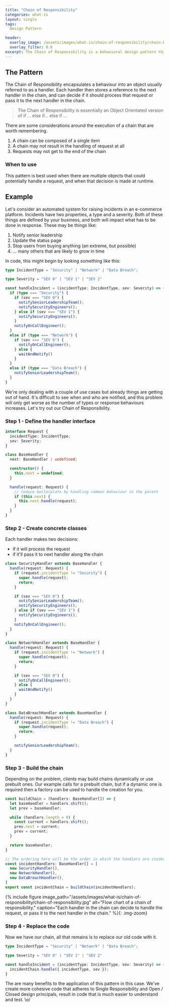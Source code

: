 ```yaml
---
title: "Chain of Responsibility"
categories: what-is
layout: single
tags:
  Design Pattern

header:
  overlay_image: /assets/images/what-is/chain-of-responsibility/chain-banner.png
  overlay_filter: 0.6
excerpt: The Chain of Responsibility is a behavioral design pattern that passes a request along a set of handlers, each one decides to process the request or pass it to the next handler.
---
```


## The Pattern

The Chain of Responsibility encapsulates a behaviour into an object usually referred to as a handler. Each handler then stores a reference to the next handler in the chain, and can decide if it should process that request or pass it to the next handler in the chain.

> The Chain of Responsibility is essentially an Object Orientated version of if ... else if... else if ...

There are some considerations around the execution of a chain that are worth remembering.

1. A chain can be composed of a single item
2. A chain may not result in the handling of request at all
3. Requests may not get to the end of the chain

### When to use

This pattern is best used when there are multiple objects that could potentially handle a request, and when that decision is made at runtime.

## Example

Let's consider an automated system for raising incidents in an e-commerce platform. Incidents have two properties, a type and a severity. Both of these things are defined by your business, and both will impact what has to be done in response. These may be things like:

1. Notify senior leadership
2. Update the status page
3. Stop users from buying anything (an extreme, but possible)
4. ... many others that are likely to grow in time

In code, this might begin by looking something like this:

```typescript
type IncidentType = "Security" | "Network" | "Data Breach";

type Severity = "SEV 0" | "SEV 1" | "SEV 2"

const handleIncident = (incidentType: IncidentType, sev: Severity) => {
  if (type === "Security") {
    if (sev === "SEV 0") {
      notifySeniorLeadershipTeam();
      notifySecurityEngineers();
    } else if (sev === "SEV 1") {
      notifySecurityEngineers();
    }
    notifyOnCallEngineer();
  }
  else if (type === "Network") {
    if (sev === "SEV 0") {
      notifyOnCallEngineer();
    } else {
      waitAndNotify()
    }
  }
  else if (type === "Data Breach") {
    notifySeniorLeadershipTeam();
  }
}
```

We're only dealing with a couple of use cases but already things are getting out of hand. It's difficult to see when and who are notified, and this problem will only get worse as the number of types or response behaviours increases. Let's try out our Chain of Responsibility.

### Step 1 - Define the handler interface

```typescript
interface Request {
  incidentType: IncidentType;
  sev: Severity;
}

class BaseHandler {
  next: BaseHandler | undefined;

  constructor() {
    this.next = undefined;
  }

  handle(request: Request) {
    // reduce boilerplate by handling common behaviour in the parent
    if (this.next) {
      this.next.handle(request);
    }
  }
}
```

### Step 2 - Create concrete classes

Each handler makes two decisions:

* if it will process the request
* if it'll pass it to next handler along the chain

```typescript
class SecurityHandler extends BaseHandler {
  handle(request: Request) {
    if (request.incidentType != "Security") {
      super.handle(request);
      return;
    }

    if (sev === "SEV 0") {
      notifySeniorLeadershipTeam();
      notifySecurityEngineers();
    } else if (sev === "SEV 1") {
      notifySecurityEngineers();
    }
    notifyOnCallEngineer();
  }
}

class NetworkHandler extends BaseHandler {
  handle(request: Request) {
    if (request.incidentType != "Network") {
      super.handle(request);
      return;
    }

    if (sev === "SEV 0") {
      notifyOnCallEngineer();
    } else {
      waitAndNotify()
    }
  }
}

class DataBreachHandler extends BaseHandler {
  handle(request: Request) {
    if (request.incidentType != "Data Breach") {
      super.handle(request);
      return;
    }

    notifySeniorLeadershipTeam();
  }
}
```

### Step 3 - Build the chain

Depending on the problem, clients may build chains dynamically or use prebuilt ones. Our example calls for a prebuilt chain, but if a dynamic one is required then a factory can be used to handle the creation for you.

```typescript
const buildChain = (handlers: BaseHandler[]) => {
  let baseHandler = handlers.shift();
  let prev = baseHandler;

  while (handlers.length > 0) {
    const current = handlers.shift();
    prev.next = current;
    prev = current;
  }

  return baseHandler;
}

// The ordering here will be the order in which the handlers are invoked
const incidentHandlers: BaseHandler[] = [
  new SecurityHandler(),
  new NetworkHandler(),
  new DataBreachHandler(),
]
export const incidentChain = buildChain(incidentHandlers);
```

{% include figure image_path="/assets/images/what-is/chain-of-responsibility/chain-of-responsibility.jpg" alt="Flow chart of a chain of responsibility." caption="Each handler in the chain can decide to handle the request, or pass it to the next handler in the chain." %}{: .img-zoom}


### Step 4 - Replace the code

Now we have our chain, all that remains is to replace our old code with it.

```typescript
type IncidentType = "Security" | "Network" | "Data Breach";

type Severity = "SEV 0" | "SEV 1" | "SEV 2"

const handleIncident = (incidentType: IncidentType, sev: Severity) => {
  incidentChain.handle({ incidentType, sev });
}
```

The are many benefits to the application of this pattern in this case. We've create more cohesive code that adheres to Single Responsibility and Open / Closed design principals, result in code that is much easier to understand and test. \o/
